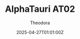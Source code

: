 ---
title: "AlphaTauri AT02"
meta_title: ""
description: "AlphaTauri AT02 2021 for Assetto Corsa by SuzQ"
date: 2025-04-27T01:01:00Z
thumb: 0umtbf8
mainimage: 1oECFpO
cargallery: ["NrwkpFw"]
categories: ["Car"]
author: "Theodora"
tags: ["AlphaTauri", "F1", "Formula", "Italy", "F1 2021", "2021", "SuzQ"]
draft: false
link: https://modsfire.com/8vUy3i8Op2mkBB9
zipsize: "73 MB"
manu: AlphaTauri
championship: F1 2021
# brandname: m-sport
country: Italy
year: 2021
engine: Honda RA621H V6
class: Formula
drivetrain: RWD
power: 746 bhp 
torque: 557	
mass: 757
speed: "350+"
gb: 8-speed
accel: "- seconds"
creator: SuzQ
# creatorfull: 
creatorlink: https://www.youtube.com/channel/UCtAjMZ7sXmbn2VL0Mitom8Q
version: "1.0"
csp: "0.2.4"
carname: "AlphaTauri AT02"
folder: "F1_AlphaTauri_2021_S2"
livery: "2 included"
r2r: 0
host: ModsFire
# vars: ["Sprint", "Enduro"]
---